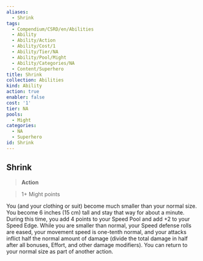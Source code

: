 ```yaml
---
aliases:
  - Shrink
tags:
  - Compendium/CSRD/en/Abilities
  - Ability
  - Ability/Action
  - Ability/Cost/1
  - Ability/Tier/NA
  - Ability/Pool/Might
  - Ability/Categories/NA
  - Content/Superhero
title: Shrink
collection: Abilities
kind: Ability
action: true
enabler: false
cost: '1'
tier: NA
pools:
  - Might
categories:
  - NA
  - Superhero
id: Shrink
---
```

## Shrink    
>**Action**    
>1+ Might points  
    
You (and your clothing or suit) become much smaller than your normal size. You become 6 inches (15 cm) tall and stay that way for about a minute. During this time, you add 4 points to your Speed Pool and add +2 to your Speed Edge. While you are smaller than normal, your Speed defense rolls are eased, your movement speed is one-tenth normal, and your attacks inflict half the normal amount of damage (divide the total damage in half after all bonuses, Effort, and other damage modifiers). You can return to your normal size as part of another action.
